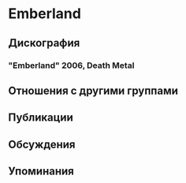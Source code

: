 # Emberland



## Дискография

### "Emberland" 2006, Death Metal




## Отношения с другими группами


## Публикации


## Обсуждения


## Упоминания

